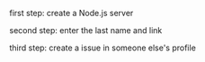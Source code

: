 first step: create a Node.js server

second step: enter the last name and link

third step: create a issue in someone else's profile
